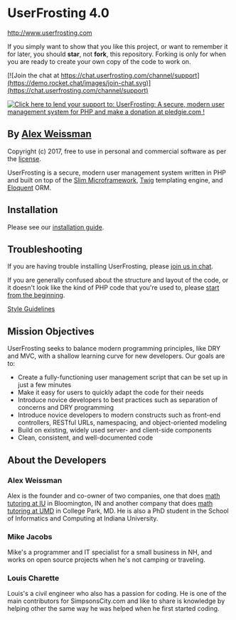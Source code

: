 # UserFrosting 4.0

http://www.userfrosting.com

If you simply want to show that you like this project, or want to remember it for later, you should **star**, not **fork**, this repository.  Forking is only for when you are ready to create your own copy of the code to work on.

[![Join the chat at https://chat.userfrosting.com/channel/support](https://demo.rocket.chat/images/join-chat.svg)](https://chat.userfrosting.com/channel/support)

[![Click here to lend your support to: UserFrosting: A secure, modern user management system for PHP and make a donation at pledgie.com !](https://pledgie.com/campaigns/29583.png?skin_name=chrome)](https://pledgie.com/campaigns/29583)

## By [Alex Weissman](https://alexanderweissman.com)

Copyright (c) 2017, free to use in personal and commercial software as per the [license](licenses/UserFrosting.md).

UserFrosting is a secure, modern user management system written in PHP and built on top of the [Slim Microframework](http://www.slimframework.com/), [Twig](http://twig.sensiolabs.org/) templating engine, and [Eloquent](https://laravel.com/docs/5.2/eloquent#introduction) ORM.

## Installation

Please see our [installation guide](https://learn.userfrosting.com/basics/installation).

## Troubleshooting

If you are having trouble installing UserFrosting, please [join us in chat](https://chat.userfrosting.com).

If you are generally confused about the structure and layout of the code, or it doesn't look like the kind of PHP code that you're used to, please [start from the beginning](https://learn.userfrosting.com/basics/overview).  

[Style Guidelines](STYLE-GUIDE.md)

## Mission Objectives

UserFrosting seeks to balance modern programming principles, like DRY and MVC, with a shallow learning curve for new developers.  Our goals are to:

- Create a fully-functioning user management script that can be set up in just a few minutes
- Make it easy for users to quickly adapt the code for their needs
- Introduce novice developers to best practices such as separation of concerns and DRY programming
- Introduce novice developers to modern constructs such as front-end controllers, RESTful URLs, namespacing, and object-oriented modeling
- Build on existing, widely used server- and client-side components
- Clean, consistent, and well-documented code

## About the Developers

### Alex Weissman

Alex is the founder and co-owner of two companies, one that does [math tutoring at IU](https://bloomingtontutors.com) in Bloomington, IN and another company that does [math tutoring at UMD](https://collegeparktutors.com) in College Park, MD.  He is also a PhD student in the School of Informatics and Computing at Indiana University.

### Mike Jacobs

Mike's a programmer and IT specialist for a small business in NH, and works on open source projects when he's not camping or traveling.

### Louis Charette

Louis's a civil engineer who also has a passion for coding. He is one of the main contributors for SimpsonsCity.com and like to share is knowledge by helping other the same way he was helped when he first started coding.
